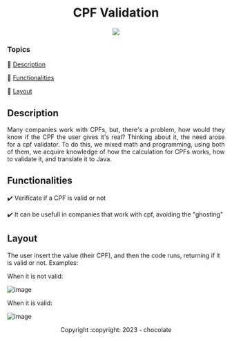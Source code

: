 <h1 align="center"> CPF Validation </h1> 

<p align="center">
  <img src="https://img.shields.io/static/v1?label=java&message=language&color=blue&style=for-the-badge&logo=Java"/>
</p>

### Topics

:small_blue_diamond: [Description](#description)

:small_blue_diamond: [Functionalities](#functionalities)

:small_blue_diamond: [Layout](#layout)

## Description

<p align="justify">
  Many companies work with CPFs, but, there's a problem, how would they know if the CPF the user gives it's real? Thinking about it, the need arose for a cpf validator. To do this, we mixed math and programming, using both of them, we acquire knowledge of how the calculation for CPFs works, how to validate it, and translate it to Java.
</p>

## Functionalities

:heavy_check_mark: Verificate if a CPF is valid or not

:heavy_check_mark: It can be usefull in companies that work with cpf, avoiding the "ghosting"


## Layout

The user insert the value (their CPF), and then the code runs, returning if it is valid or not. Examples:

When it is not valid:

![image](https://github.com/rayannemd/ValidaCPF/assets/102603196/bc509bff-1613-4a9e-bff8-60fb335a6588)

When it is valid:

![image](https://github.com/rayannemd/ValidaCPF/assets/102603196/479fc948-b573-4a2f-a72c-ca13a0cf6f7f)



<p align="center">Copyright :copyright: 2023 - chocolate</p>
